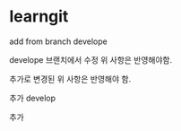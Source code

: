 # learngit
add from branch develope

develope 브랜치에서 수정 위 사항은 반영해야함.

추가로 변경된 위 사항은 반영해야 함.
 
추가 develop

추가